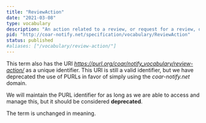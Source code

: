 ```yaml
---
title: "ReviewAction"
date: "2021-03-08"
type: vocabulary
description: "An action related to a review, or request for a review, of a resource"
pid: "http://coar-notify.net/specification/vocabulary/ReviewAction"
status: published
#aliases: ["/vocabulary/review-action/"]
---
```


This term also has the URI *https://purl.org/coar/notify_vocabulary/review-action/* as a unique identifier. This URI is still a valid identifier, but we have deprecated the use of PURLs in favor of simply using the *coar-notify.net* domain.

We will maintain the PURL identifier for as long as we are able to access and manage this, but it should be considered **deprecated**.

The term is unchanged in meaning.